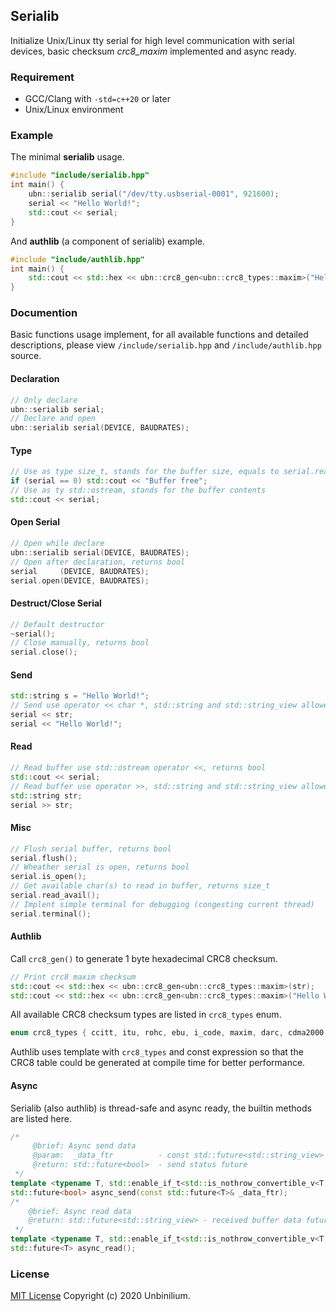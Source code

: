 ## Serialib

Initialize Unix/Linux tty serial for high level communication with serial devices, basic checksum *crc8_maxim* implemented and async ready.

### Requirement

- GCC/Clang with `-std=c++20` or later
- Unix/Linux environment

### Example

The minimal **serialib** usage.

```cpp
#include "include/serialib.hpp"
int main() {
    ubn::serialib serial("/dev/tty.usbserial-0001", 921600);
    serial << "Hello World!";
    std::cout << serial;
}
```

And **authlib** (a component of serialib) example.

```cpp
#include "include/authlib.hpp"
int main() {
    std::cout << std::hex << ubn::crc8_gen<ubn::crc8_types::maxim>("Hello World!");
}
```

### Documention

Basic functions usage implement, for all available functions and detailed descriptions, please view `/include/serialib.hpp` and `/include/authlib.hpp` source.

#### Declaration

```cpp
// Only declare
ubn::serialib serial;
// Declare and open
ubn::serialib serial(DEVICE, BAUDRATES);
```

#### Type

```cpp
// Use as type size_t, stands for the buffer size, equals to serial.read_avail()
if (serial == 0) std::cout << "Buffer free";
// Use as ty std::ostream, stands for the buffer contents
std::cout << serial;
```

#### Open Serial

```cpp
// Open while declare
ubn::serialib serial(DEVICE, BAUDRATES);
// Open after declaration, returns bool
serial     (DEVICE, BAUDRATES);
serial.open(DEVICE, BAUDRATES);
```

#### Destruct/Close Serial

```cpp
// Default destructor
~serial();
// Close manually, returns bool
serial.close();
```

#### Send

```cpp
std::string s = "Hello World!";
// Send use operator << char *, std::string and std::string_view allowed, returns bool
serial << str;
serial << "Hello World!";
```

#### Read

```cpp
// Read buffer use std::ostream operator <<, returns bool
std::cout << serial;
// Read buffer use operator >>, std::string and std::string_view allowed, overwrite, returns bool
std::string str;
serial >> str;
```

#### Misc

```cpp
// Flush serial buffer, returns bool
serial.flush();
// Wheather serial is open, returns bool
serial.is_open();
// Get available char(s) to read in buffer, returns size_t
serial.read_avail();
// Implent simple terminal for debugging (congesting current thread)
serial.terminal();
```

#### Authlib

Call `crc8_gen()` to generate 1 byte hexadecimal CRC8 checksum.

```cpp
// Print crc8 maxim checksum
std::cout << std::hex << ubn::crc8_gen<ubn::crc8_types::maxim>(str);
std::cout << std::hex << ubn::crc8_gen<ubn::crc8_types::maxim>("Hello World!");
```

All available CRC8 checksum types are listed in `crc8_types` enum.

```cpp
enum crc8_types { ccitt, itu, rohc, ebu, i_code, maxim, darc, cdma2000, wcdma, dvb_s2 };
```

Authlib uses template with `crc8_types` and const expression so that the CRC8 table could be generated at compile time for better performance.

#### Async

Serialib (also authlib) is thread-safe and async ready, the builtin methods are listed here.

```cpp
/*
     @brief: Async send data
     @param:  _data_ftr          - const std::future<std::string_view> &, data to send
     @return: std::future<bool>  - send status future
 */
template <typename T, std::enable_if_t<std::is_nothrow_convertible_v<T, std::string_view>, bool> = true>
std::future<bool> async_send(const std::future<T>& _data_ftr);
/*
    @brief: Async read data
    @return: std::future<std::string_view> - received buffer data future
 */
template <typename T, std::enable_if_t<std::is_nothrow_convertible_v<T, std::string_view>, bool> = true>
std::future<T> async_read();
```

### License

[MIT License](https://github.com/Unbinilium/serialib/blob/main/LICENSE) Copyright (c) 2020 Unbinilium.
